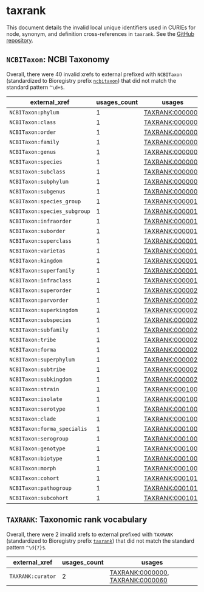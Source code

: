 # taxrank

This document details the invalid local unique identifiers used in CURIEs
for node, synonym, and definition cross-references in `taxrank`. See the [GitHub repository](https://github.com/phenoscape/taxrank).


## `NCBITaxon`: NCBI Taxonomy

Overall, there were 40 invalid
xrefs to external prefixed with `NCBITaxon` (standardized to Bioregistry
prefix [`ncbitaxon`](https://bioregistry.io/ncbitaxon)) that
did not match the standard pattern `^\d+$`.

| external_xref                |   usages_count | usages                                                            |
|------------------------------|----------------|-------------------------------------------------------------------|
| `NCBITaxon:phylum`           |              1 | [TAXRANK:0000001](http://purl.obolibrary.org/obo/TAXRANK_0000001) |
| `NCBITaxon:class`            |              1 | [TAXRANK:0000002](http://purl.obolibrary.org/obo/TAXRANK_0000002) |
| `NCBITaxon:order`            |              1 | [TAXRANK:0000003](http://purl.obolibrary.org/obo/TAXRANK_0000003) |
| `NCBITaxon:family`           |              1 | [TAXRANK:0000004](http://purl.obolibrary.org/obo/TAXRANK_0000004) |
| `NCBITaxon:genus`            |              1 | [TAXRANK:0000005](http://purl.obolibrary.org/obo/TAXRANK_0000005) |
| `NCBITaxon:species`          |              1 | [TAXRANK:0000006](http://purl.obolibrary.org/obo/TAXRANK_0000006) |
| `NCBITaxon:subclass`         |              1 | [TAXRANK:0000007](http://purl.obolibrary.org/obo/TAXRANK_0000007) |
| `NCBITaxon:subphylum`        |              1 | [TAXRANK:0000008](http://purl.obolibrary.org/obo/TAXRANK_0000008) |
| `NCBITaxon:subgenus`         |              1 | [TAXRANK:0000009](http://purl.obolibrary.org/obo/TAXRANK_0000009) |
| `NCBITaxon:species_group`    |              1 | [TAXRANK:0000010](http://purl.obolibrary.org/obo/TAXRANK_0000010) |
| `NCBITaxon:species_subgroup` |              1 | [TAXRANK:0000011](http://purl.obolibrary.org/obo/TAXRANK_0000011) |
| `NCBITaxon:infraorder`       |              1 | [TAXRANK:0000013](http://purl.obolibrary.org/obo/TAXRANK_0000013) |
| `NCBITaxon:suborder`         |              1 | [TAXRANK:0000014](http://purl.obolibrary.org/obo/TAXRANK_0000014) |
| `NCBITaxon:superclass`       |              1 | [TAXRANK:0000015](http://purl.obolibrary.org/obo/TAXRANK_0000015) |
| `NCBITaxon:varietas`         |              1 | [TAXRANK:0000016](http://purl.obolibrary.org/obo/TAXRANK_0000016) |
| `NCBITaxon:kingdom`          |              1 | [TAXRANK:0000017](http://purl.obolibrary.org/obo/TAXRANK_0000017) |
| `NCBITaxon:superfamily`      |              1 | [TAXRANK:0000018](http://purl.obolibrary.org/obo/TAXRANK_0000018) |
| `NCBITaxon:infraclass`       |              1 | [TAXRANK:0000019](http://purl.obolibrary.org/obo/TAXRANK_0000019) |
| `NCBITaxon:superorder`       |              1 | [TAXRANK:0000020](http://purl.obolibrary.org/obo/TAXRANK_0000020) |
| `NCBITaxon:parvorder`        |              1 | [TAXRANK:0000021](http://purl.obolibrary.org/obo/TAXRANK_0000021) |
| `NCBITaxon:superkingdom`     |              1 | [TAXRANK:0000022](http://purl.obolibrary.org/obo/TAXRANK_0000022) |
| `NCBITaxon:subspecies`       |              1 | [TAXRANK:0000023](http://purl.obolibrary.org/obo/TAXRANK_0000023) |
| `NCBITaxon:subfamily`        |              1 | [TAXRANK:0000024](http://purl.obolibrary.org/obo/TAXRANK_0000024) |
| `NCBITaxon:tribe`            |              1 | [TAXRANK:0000025](http://purl.obolibrary.org/obo/TAXRANK_0000025) |
| `NCBITaxon:forma`            |              1 | [TAXRANK:0000026](http://purl.obolibrary.org/obo/TAXRANK_0000026) |
| `NCBITaxon:superphylum`      |              1 | [TAXRANK:0000027](http://purl.obolibrary.org/obo/TAXRANK_0000027) |
| `NCBITaxon:subtribe`         |              1 | [TAXRANK:0000028](http://purl.obolibrary.org/obo/TAXRANK_0000028) |
| `NCBITaxon:subkingdom`       |              1 | [TAXRANK:0000029](http://purl.obolibrary.org/obo/TAXRANK_0000029) |
| `NCBITaxon:strain`           |              1 | [TAXRANK:0001001](http://purl.obolibrary.org/obo/TAXRANK_0001001) |
| `NCBITaxon:isolate`          |              1 | [TAXRANK:0001002](http://purl.obolibrary.org/obo/TAXRANK_0001002) |
| `NCBITaxon:serotype`         |              1 | [TAXRANK:0001003](http://purl.obolibrary.org/obo/TAXRANK_0001003) |
| `NCBITaxon:clade`            |              1 | [TAXRANK:0001004](http://purl.obolibrary.org/obo/TAXRANK_0001004) |
| `NCBITaxon:forma_specialis`  |              1 | [TAXRANK:0001005](http://purl.obolibrary.org/obo/TAXRANK_0001005) |
| `NCBITaxon:serogroup`        |              1 | [TAXRANK:0001006](http://purl.obolibrary.org/obo/TAXRANK_0001006) |
| `NCBITaxon:genotype`         |              1 | [TAXRANK:0001007](http://purl.obolibrary.org/obo/TAXRANK_0001007) |
| `NCBITaxon:biotype`          |              1 | [TAXRANK:0001008](http://purl.obolibrary.org/obo/TAXRANK_0001008) |
| `NCBITaxon:morph`            |              1 | [TAXRANK:0001009](http://purl.obolibrary.org/obo/TAXRANK_0001009) |
| `NCBITaxon:cohort`           |              1 | [TAXRANK:0001010](http://purl.obolibrary.org/obo/TAXRANK_0001010) |
| `NCBITaxon:pathogroup`       |              1 | [TAXRANK:0001011](http://purl.obolibrary.org/obo/TAXRANK_0001011) |
| `NCBITaxon:subcohort`        |              1 | [TAXRANK:0001012](http://purl.obolibrary.org/obo/TAXRANK_0001012) |

## `TAXRANK`: Taxonomic rank vocabulary

Overall, there were 2 invalid
xrefs to external prefixed with `TAXRANK` (standardized to Bioregistry
prefix [`taxrank`](https://bioregistry.io/taxrank)) that
did not match the standard pattern `^\d{7}$`.

| external_xref     |   usages_count | usages                                                                                                                               |
|-------------------|----------------|--------------------------------------------------------------------------------------------------------------------------------------|
| `TAXRANK:curator` |              2 | [TAXRANK:0000000](http://purl.obolibrary.org/obo/TAXRANK_0000000), [TAXRANK:0000060](http://purl.obolibrary.org/obo/TAXRANK_0000060) |

